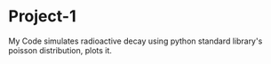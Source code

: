 # Project-1
My Code simulates radioactive decay using python standard library's poisson distribution, plots it.
